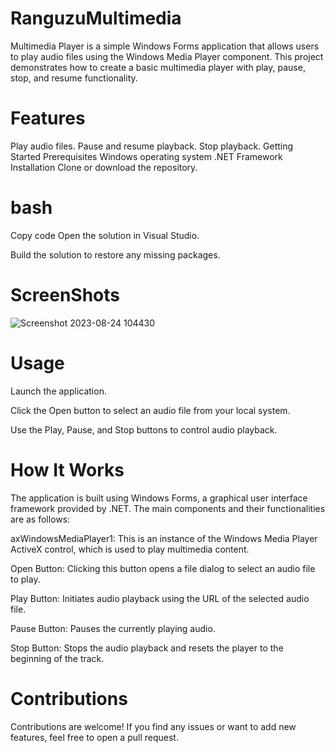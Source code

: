 # RanguzuMultimedia
Multimedia Player is a simple Windows Forms application that allows users to play audio files using the Windows Media Player component. This project demonstrates how to create a basic multimedia player with play, pause, stop, and resume functionality.

# Features
Play audio files.
Pause and resume playback.
Stop playback.
Getting Started
Prerequisites
Windows operating system
.NET Framework
Installation
Clone or download the repository.

# bash
Copy code
Open the solution in Visual Studio.

Build the solution to restore any missing packages.

# ScreenShots
![Screenshot 2023-08-24 104430](https://github.com/RoggersAnguzu/RanguzuMultimedia/assets/141458053/826dfd84-f525-405d-ae0e-ffc378ea3832)

# Usage
Launch the application.

Click the Open button to select an audio file from your local system.

Use the Play, Pause, and Stop buttons to control audio playback.

# How It Works
The application is built using Windows Forms, a graphical user interface framework provided by .NET. The main components and their functionalities are as follows:

axWindowsMediaPlayer1: This is an instance of the Windows Media Player ActiveX control, which is used to play multimedia content.

Open Button: Clicking this button opens a file dialog to select an audio file to play.

Play Button: Initiates audio playback using the URL of the selected audio file.

Pause Button: Pauses the currently playing audio.

Stop Button: Stops the audio playback and resets the player to the beginning of the track.

# Contributions
Contributions are welcome! If you find any issues or want to add new features, feel free to open a pull request.
